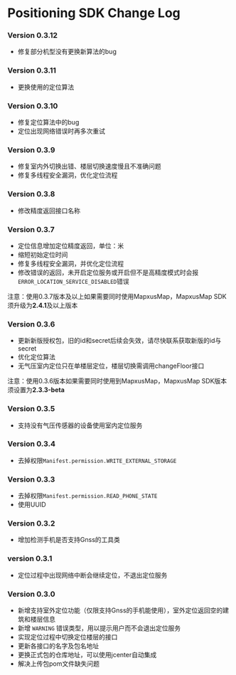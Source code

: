 # Positioning SDK Change Log

### Version 0.3.12

* 修复部分机型没有更换新算法的bug

### Version 0.3.11

* 更换使用的定位算法

### Version 0.3.10

* 修复定位算法中的bug
* 定位出现网络错误时再多次重试

### Version 0.3.9

* 修复室内外切换出错、楼层切换速度慢且不准确问题
* 修复多线程安全漏洞，优化定位流程


### Version 0.3.8

* 修改精度返回接口名称


### Version 0.3.7

* 定位信息增加定位精度返回，单位：米
* 缩短初始定位时间
* 修复多线程安全漏洞，并优化定位流程
* 修改错误的返回，未开启定位服务或开启但不是高精度模式时会报`ERROR_LOCATION_SERVICE_DISABLED`错误

注意：使用0.3.7版本及以上如果需要同时使用MapxusMap，MapxusMap SDK须升级为**2.4.1**及以上版本

### Version 0.3.6

* 更新新版授权包，旧的id和secret后续会失效，请尽快联系获取新版的id与secret
* 优化定位算法
* 无气压室内定位只在单楼层定位，楼层切换需调用changeFloor接口

注意：使用0.3.6版本如果需要同时使用到MapxusMap，MapxusMap SDK版本须设置为**2.3.3-beta**

### Version 0.3.5

* 支持没有气压传感器的设备使用室内定位服务

### Version 0.3.4

* 去掉权限`Manifest.permission.WRITE_EXTERNAL_STORAGE`

### Version 0.3.3

* 去掉权限`Manifest.permission.READ_PHONE_STATE`
* 使用UUID

### Version 0.3.2

* 增加检测手机是否支持Gnss的工具类 

### version 0.3.1

* 定位过程中出现网络中断会继续定位，不退出定位服务

### Version 0.3.0

* 新增支持室外定位功能（仅限支持Gnss的手机能使用），室外定位返回空的建筑和楼层信息
* 新增 `WARNING` 错误类型，用以提示用户而不会退出定位服务
* 实现定位过程中切换定位楼层的接口
* 更新各接口的名字及包名地址
* 更换正式包的仓库地址，可以使用jcenter自动集成
* 解决上传包pom文件缺失问题

